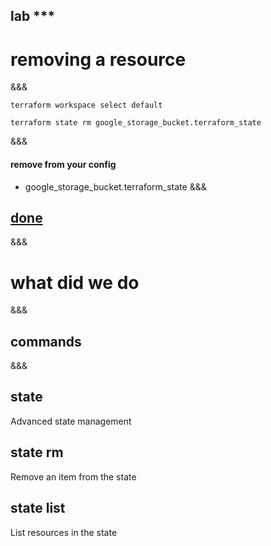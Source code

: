 <!-- .slide: data-background="#b50152" -->
## lab ***
# removing a resource
&&&
```
terraform workspace select default
```

```
terraform state rm google_storage_bucket.terraform_state
```
&&&
#### remove from your config
 - google_storage_bucket.terraform_state
&&&

## <a href="http://$IP$:4567/done/***" target="_blank">done</a>
&&&
# what did we do
&&&
## commands
&&&

## state
 Advanced state management<!-- .element: class="fragment" -->

## state rm <!-- .element: class="fragment" -->
 Remove an item from the state <!-- .element: class="fragment" -->

## state list <!-- .element: class="fragment" -->
  List resources in the state <!-- .element: class="fragment" -->
